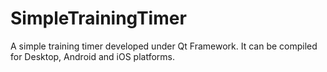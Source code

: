 SimpleTrainingTimer
===================

A simple training timer developed under Qt Framework. It can be compiled for Desktop, Android and iOS platforms.
